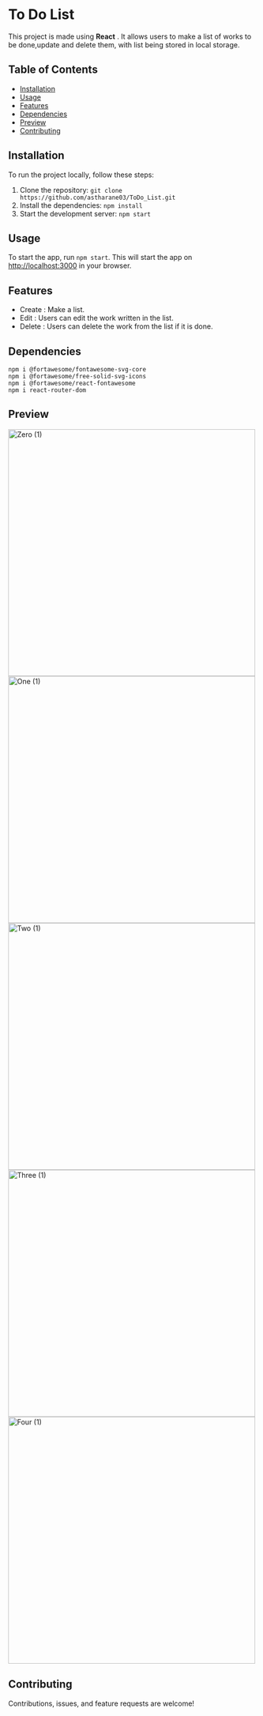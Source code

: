 # To Do List
This project is made using **React** . It allows users to make a list of works to be done,update and delete them, with list being stored in local storage.


## Table of Contents

- [Installation](#installation)
- [Usage](#usage)
- [Features](#features)
- [Dependencies](#dependencies)
- [Preview](#preview)
- [Contributing](#contributing)
  
## Installation
To run the project locally, follow these steps:

1. Clone the repository: `git clone https://github.com/astharane03/ToDo_List.git`
2. Install the dependencies: `npm install`
3. Start the development server: `npm start`

## Usage

To start the app, run `npm start`. This will start the app on [http://localhost:3000](http://localhost:3000) in your browser.

## Features

- Create : Make a list.
- Edit : Users can edit the work written in the list.
- Delete : Users can delete the work from the list if it is done.

## Dependencies
```
npm i @fortawesome/fontawesome-svg-core
npm i @fortawesome/free-solid-svg-icons
npm i @fortawesome/react-fontawesome
npm i react-router-dom
```

## Preview
<p>
  <img width="500" alt="Zero (1)" src="https://github.com/astharane03/ToDo_List/assets/129269783/93ef3686-af6d-4710-9ebc-38c89775f884">
  <img width="500" alt="One (1)" src="https://github.com/astharane03/ToDo_List/assets/129269783/56a4ef07-9ee5-45dc-8e37-c89c882dd9b8">
  <img width="500" alt="Two (1)" src="https://github.com/astharane03/ToDo_List/assets/129269783/10f308f3-a900-46e3-b1ac-a490b917311d">
  <img width="500" alt="Three (1)" src="https://github.com/astharane03/ToDo_List/assets/129269783/0ef15f80-9e4a-412d-956d-0c6193835c9c">
  <img width="500" alt="Four (1)" src="https://github.com/astharane03/ToDo_List/assets/129269783/2bf973a5-ff2c-4a19-8f9b-32d4f61af405">
</p>

## Contributing

Contributions, issues, and feature requests are welcome!
